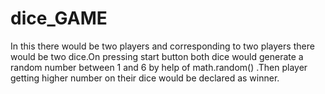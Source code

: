 # dice_GAME
In this there would be two players and corresponding to two players there would be two dice.On pressing start button both dice would generate a random number between 1 and 6 by help of math.random() .Then player getting higher number on their dice would be declared as winner. 
